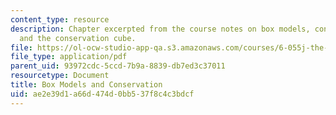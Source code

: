 ```yaml
---
content_type: resource
description: Chapter excerpted from the course notes on box models, conservation,
  and the conservation cube.
file: https://ol-ocw-studio-app-qa.s3.amazonaws.com/courses/6-055j-the-art-of-approximation-in-science-and-engineering-spring-2008/ae2e39d1a66d474d0bb537f8c4c3bdcf_mar12.pdf
file_type: application/pdf
parent_uid: 93972cdc-5ccd-7b9a-8839-db7ed3c37011
resourcetype: Document
title: Box Models and Conservation
uid: ae2e39d1-a66d-474d-0bb5-37f8c4c3bdcf
---
```


